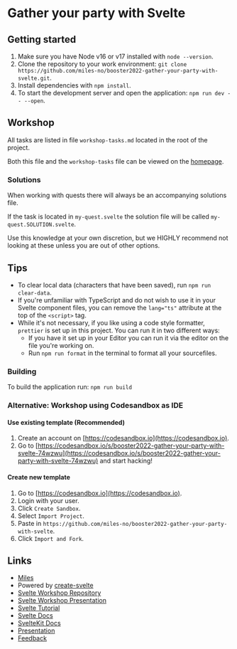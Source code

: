 # Gather your party with Svelte

## Getting started

1. Make sure you have Node v16 or v17 installed with `node --version`.
2. Clone the repository to your work environment: `git clone https://github.com/miles-no/booster2022-gather-your-party-with-svelte.git`.
3. Install dependencies with `npm install`.
4. To start the development server and open the application: `npm run dev -- --open`.

## Workshop

All tasks are listed in file `workshop-tasks.md` located in the root of the project.

Both this file and the `workshop-tasks` file can be viewed on the [homepage](http://localhost:3000).

### Solutions

When working with quests there will always be an accompanying solutions file.

If the task is located in `my-quest.svelte` the solution file will be called `my-quest.SOLUTION.svelte`.

Use this knowledge at your own discretion, but we HIGHLY recommend not looking at these unless you are out of other
options.

## Tips

- To clear local data (characters that have been saved), run `npm run clear-data`.
- If you're unfamiliar with TypeScript and do not wish to use it in your Svelte component files, you can remove
  the `lang="ts"` attribute at the top of the `<script>` tag.
- While it's not necessary, if you like using a code style formatter, `prettier` is set up in this project.
  You can run it in two different ways:
  - If you have it set up in your Editor you can run it via the editor on the file you're working on.
  - Run `npm run format` in the terminal to format all your sourcefiles.

### Building

To build the application run: `npm run build`

### Alternative: Workshop using Codesandbox as IDE

#### Use existing template (Recommended)

1. Create an account on [https://codesandbox.io](https://codesandbox.io).
2. Go to [https://codesandbox.io/s/booster2022-gather-your-party-with-svelte-74wzwu](https://codesandbox.io/s/booster2022-gather-your-party-with-svelte-74wzwu) and start hacking!

#### Create new template

1. Go to [https://codesandbox.io](https://codesandbox.io).
2. Login with your user.
3. Click `Create Sandbox`.
4. Select `Import Project`.
5. Paste in `https://github.com/miles-no/booster2022-gather-your-party-with-svelte`.
6. Click `Import and Fork`.

## Links

- [Miles](https://www.miles.no)
- Powered by [create-svelte](https://github.com/sveltejs/kit/tree/master/packages/create-svelte)
- [Svelte Workshop Repository](https://github.com/miles-no/booster2022-gather-your-party-with-svelte)
- [Svelte Workshop Presentation](https://github.com/miles-no/booster2022-gather-your-party-with-svelte/presentation.pdf)
- [Svelte Tutorial](https://svelte.dev/tutorial/basics)
- [Svelte Docs](https://svelte.dev/docs)
- [SvelteKit Docs](https://kit.svelte.dev/docs)
- [Presentation](https://github.com/miles-no/booster2022-gather-your-party-with-svelte/blob/main/docs/Presentation.pdf)
- [Feedback](https://forms.gle/uVbWJuUV2R9N1z1V6)
